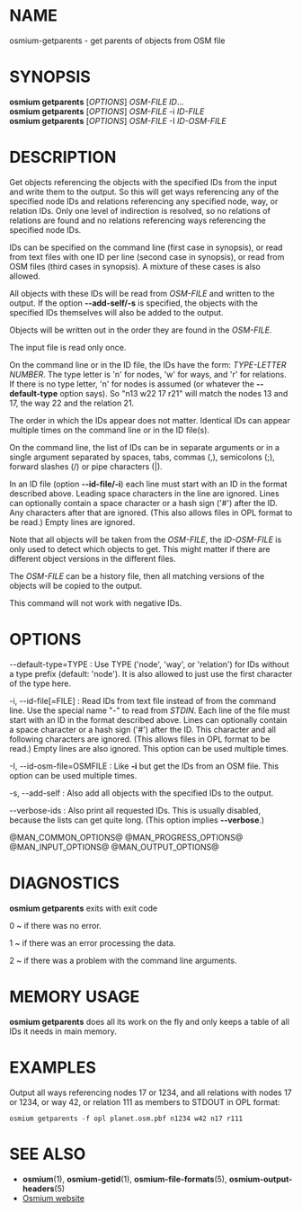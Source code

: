 
# NAME

osmium-getparents - get parents of objects from OSM file


# SYNOPSIS

**osmium getparents** \[*OPTIONS*\] *OSM-FILE* *ID*...\
**osmium getparents** \[*OPTIONS*\] *OSM-FILE* -i *ID-FILE*\
**osmium getparents** \[*OPTIONS*\] *OSM-FILE* -I *ID-OSM-FILE*


# DESCRIPTION

Get objects referencing the objects with the specified IDs from the input and
write them to the output. So this will get ways referencing any of the
specified node IDs and relations referencing any specified node, way, or
relation IDs. Only one level of indirection is resolved, so no relations of
relations are found and no relations referencing ways referencing the specified
node IDs.

IDs can be specified on the command line (first case in synopsis), or read from
text files with one ID per line (second case in synopsis), or read from OSM
files (third cases in synopsis). A mixture of these cases is also allowed.

All objects with these IDs will be read from *OSM-FILE* and written to the
output. If the option **\--add-self/-s** is specified, the objects with
the specified IDs themselves will also be added to the output.

Objects will be written out in the order they are found in the *OSM-FILE*.

The input file is read only once.

On the command line or in the ID file, the IDs have the form: *TYPE-LETTER*
*NUMBER*. The type letter is 'n' for nodes, 'w' for ways, and 'r' for
relations. If there is no type letter, 'n' for nodes is assumed (or whatever
the **\--default-type** option says). So "n13 w22 17 r21" will match the nodes
13 and 17, the way 22 and the relation 21.

The order in which the IDs appear does not matter. Identical IDs can appear
multiple times on the command line or in the ID file(s).

On the command line, the list of IDs can be in separate arguments or in a
single argument separated by spaces, tabs, commas (,), semicolons (;), forward
slashes (/) or pipe characters (|).

In an ID file (option **\--id-file/-i**) each line must start with an ID in
the format described above. Leading space characters in the line are ignored.
Lines can optionally contain a space character or a hash sign ('#') after the
ID. Any characters after that are ignored. (This also allows files in OPL
format to be read.) Empty lines are ignored.

Note that all objects will be taken from the *OSM-FILE*, the *ID-OSM-FILE* is
only used to detect which objects to get. This might matter if there are
different object versions in the different files.

The *OSM-FILE* can be a history file, then all matching versions of the objects
will be copied to the output.

This command will not work with negative IDs.


# OPTIONS

\--default-type=TYPE
:   Use TYPE ('node', 'way', or 'relation') for IDs without a type prefix
    (default: 'node'). It is also allowed to just use the first character
    of the type here.

-i, \--id-file[=FILE]
:   Read IDs from text file instead of from the command line. Use the special
    name "-" to read from *STDIN*. Each line of the file must start with an
    ID in the format described above. Lines can optionally contain a space
    character or a hash sign ('#') after the ID. This character and all
    following characters are ignored. (This allows files in OPL format to be
    read.) Empty lines are also ignored. This option can be used multiple
    times.

-I, \--id-osm-file=OSMFILE
:   Like **-i** but get the IDs from an OSM file. This option can be used
    multiple times.

-s, \--add-self
:   Also add all objects with the specified IDs to the output.

\--verbose-ids
:   Also print all requested IDs. This is usually disabled, because
    the lists can get quite long. (This option implies **\--verbose**.)

@MAN_COMMON_OPTIONS@
@MAN_PROGRESS_OPTIONS@
@MAN_INPUT_OPTIONS@
@MAN_OUTPUT_OPTIONS@

# DIAGNOSTICS

**osmium getparents** exits with exit code

0
  ~ if there was no error.

1
  ~ if there was an error processing the data.

2
  ~ if there was a problem with the command line arguments.


# MEMORY USAGE

**osmium getparents** does all its work on the fly and only keeps a table of
all IDs it needs in main memory.


# EXAMPLES

Output all ways referencing nodes 17 or 1234, and all relations with nodes 17
or 1234, or way 42, or relation 111 as members to STDOUT in OPL format:

    osmium getparents -f opl planet.osm.pbf n1234 w42 n17 r111


# SEE ALSO

* **osmium**(1), **osmium-getid**(1), **osmium-file-formats**(5), **osmium-output-headers**(5)
* [Osmium website](https://osmcode.org/osmium-tool/)

